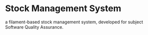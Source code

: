 # Stock Management System
a filament-based stock management system, developed for subject Software Quality Assurance. 
